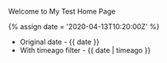 ---
---

Welcome to My Test Home Page

{% assign date = '2020-04-13T10:20:00Z' %}

- Original date - {{ date }}
- With timeago filter - {{ date | timeago }}
